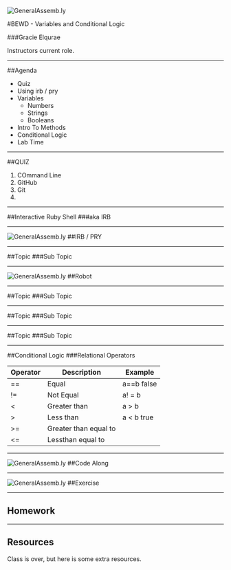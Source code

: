 ![GeneralAssemb.ly](https://github.com/generalassembly/ga-ruby-on-rails-for-devs/raw/master/images/ga.png "GeneralAssemb.ly")

#BEWD - Variables and Conditional Logic

###Gracie Elqurae

Instructors current role.

---


##Agenda


*	Quiz
*	Using irb / pry
* 	Variables
	* 	Numbers
	*	Strings
	*	Booleans
* 	Intro To Methods
* 	Conditional Logic
* 	Lab Time


---

##QUIZ
1.	COmmand Line
2.	GitHub
3.	Git
4.	

---


##Interactive Ruby Shell
###aka IRB




---


![GeneralAssemb.ly](http://studio.generalassemb.ly/GA_Slide_Assets/Code_along_icon_md.png)
##IRB / PRY


---


##Topic
###Sub Topic



---


![GeneralAssemb.ly](http://studio.generalassemb.ly/GA_Slide_Assets/Code_along_icon_md.png)
##Robot


---


##Topic
###Sub Topic



---


##Topic
###Sub Topic



---


##Topic
###Sub Topic



---



##Conditional Logic
###Relational Operators

|Operator|Description|Example|
|-----|------|------|
|==|Equal|a==b false|
|!=|Not Equal|a! = b|
|<|Greater than|a > b|
|>|Less than|a < b true|
|>=|Greater than equal to||
|<=|Lessthan equal to||


---



![GeneralAssemb.ly](http://studio.generalassemb.ly/GA_Slide_Assets/Code_along_icon_md.png)
##Code Along


---


![GeneralAssemb.ly](http://studio.generalassemb.ly/GA_Slide_Assets/Code_along_icon_md.png)
##Exercise

---


## Homework


---


## Resources
Class is over, but here is some extra resources.

